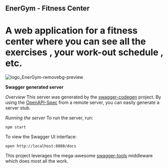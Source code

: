 ## **EnerGym - Fitness Center** 
# A web application for a fitness center where you can see all the exercises , your work-out schedule , etc.

![logo_EnerGym-removebg-preview](https://github.com/user-attachments/assets/1b862e19-189e-4957-bef3-c6290e07e88e)

**Swagger generated server**

*Overview*
This server was generated by the [swagger-codegen](https://github.com/swagger-api/swagger-codegen) project.  By using the [OpenAPI-Spec](https://github.com/OAI/OpenAPI-Specification) from a remote server, you can easily generate a server stub.

*Running the server*
To run the server, run:

```
npm start
```

To view the Swagger UI interface:

```
open http://localhost:8080/docs
```

This project leverages the mega-awesome [swagger-tools](https://github.com/apigee-127/swagger-tools) middleware which does most all the work.
